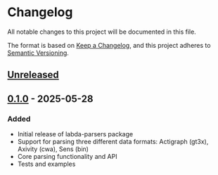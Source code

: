 # Changelog

All notable changes to this project will be documented in this file.

The format is based on [Keep a Changelog](https://keepachangelog.com/en/1.0.0/),
and this project adheres to [Semantic Versioning](https://semver.org/spec/v2.0.0.html).

## [Unreleased]

## [0.1.0] - 2025-05-28

### Added
- Initial release of labda-parsers package
- Support for parsing three different data formats: Actigraph (gt3x), Axivity (cwa), Sens (bin)
- Core parsing functionality and API
- Tests and examples

[Unreleased]: https://github.com/labda-lib/parsers/compare/v0.1.0...HEAD
[0.1.0]: https://github.com/labda-lib/parsers/releases/tag/v0.1.0

